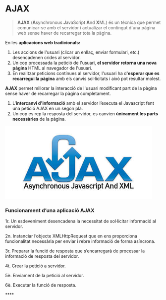 # AJAX

> **AJAX** \(**A**synchronous **J**avaScript **A**nd **X**ML\) és un tècnica que permet comunicar-se amb el servidor i actualizar el contingut d'una pàgina web sense haver de recarregar tota la pàgina.

En les **aplicacions web tradicionals:**

1. Les accions de l'usuari \(clicar un enllaç, enviar formulari, etc.\) desencadenen crides al servidor. 
2. Un cop processada la petició de l'usuari, **el servidor retorna una nova pàgina** HTML al navegador de l'usuari.
3. En realitzar peticions contínues al servidor, l'usuari ha d'**esperar que es recarregui la pàgina** amb els canvis sol·licitats i això pot resultar molest.

**AJAX** permet millorar la interacció de l'usuari modificant part de la pàgina sense haver de recarregar la pàgina completament.

1. L'**intercanvi d'informació** amb el servidor l’executa el Javascript fent una petició AJAX en un segon pla.
2. Un cop es rep la resposta del servidor, es canvien **únicament les parts necessàries** de la pàgina.

![](../.gitbook/assets/ajax_logo.jpg)

### **Funcionament d’una aplicació AJAX**

1r. Un esdeveniment desencadena la necessitat de sol·licitar informació al servidor.

2n. Instanciar l’objecte XMLHttpRequest que en ens proporciona funcionalitat necessària per enviar i rebre informació de forma asíncrona.

3r. Preparar la funció de resposta que s’encarregarà de processar la informació de resposta del servidor.

4t. Crear la petició a servidor.

5è. Enviament de la petició al servidor.

6è. Executar la funció de resposta.  


\*\*\*\*

